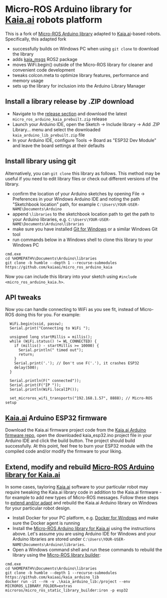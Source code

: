 # Micro-ROS Arduino library for [Kaia.ai](https://kaia.ai) robots platform

This is a fork of [Micro-ROS Arduino library](https://github.com/micro-ROS/micro_ros_arduino)
adapted to [Kaia.ai](https://kaia.ai/)-based robots. Specifically, this adapted fork

- successfully builds on Windows PC when using `git clone` to download the library
- adds [kaia_msgs](https://github.com/kaiaai/kaia_msgs/) ROS2 package
- moves WiFi.begin() outside of the Micro-ROS library for cleaner and convenient code development
- tweaks colcon.meta to optimize library features, performance and memory usage
- sets up the library for inclusion into the Arduino Library Manager

## Install a library release by .ZIP download
- Navigate to the [release section](https://github.com/kaiaai/micro_ros_arduino_kaia/releases)
and download the latest `micro_ros_arduino_kaia_prebuilt.zip` release
- Launch your Arduino IDE, open the Sketch -> Include library -> Add .ZIP Library... menu and
select the downloaded `kaia_arduino_lib_prebuilt.zip` file
- In your Arduino IDE, configure Tools -> Board as "ESP32 Dev Module" and leave the board settings at their defaults

## Install library using git
Alternatively, you can `git clone` this library as follows. This method may be useful if you need to edit library files or check out different versions of the library.
- confirm the location of your Arduino sketches by opening File -> Preferences in
your Windows Arduino IDE and noting the path "Sketchbook location" path, for example `C:\Users\YOUR-USER-NAME\Documents\Arduino`
- append `\libraries` to the sketchbook location path to get the path to your Arduino libraries,
e.g. `C:\Users\YOUR-USER-NAME\Documents\Arduino\libraries`
- make sure you have installed [Git for Windows](https://gitforwindows.org/) or a similar Windows Git tool
- run commands below in a Windows shell to clone this library to your Windows PC
```
cmd.exe
cd %HOMEPATH%\Documents\Arduino\libraries
git clone -b humble --depth 1 --recurse-submodules https://github.com/kaiaai/micro_ros_arduino_kaia
```

Now you can include this library into your sketch using `#include <micro_ros_arduino_kaia.h>`.

## API tweaks
Now you can handle connecting to WiFi as you see fit, instead of Micro-ROS doing this for you. For example:
```
  WiFi.begin(ssid, passw);
  Serial.print("Connecting to WiFi ");

  unsigned long startMillis = millis();
  while (WiFi.status() != WL_CONNECTED) {
    if (millis() - startMillis >= 10000) {
      Serial.println(" timed out");
      return;
    }
    Serial.print('.'); // Don't use F('.'), it crashes ESP32
    delay(500);
  }

  Serial.println(F(" connected"));
  Serial.print(F("IP "));
  Serial.println(WiFi.localIP());

  set_microros_wifi_transports("192.168.1.57", 8888); // Micro-ROS setup
```


## [Kaia.ai](https://kaia.ai/) Arduino ESP32 firmware
Download the Kaia.ai firmware project code from the [Kaia.ai Arduino firmware repo](https://github.com/kaiaai/kaia_arduino_fw),
open the downloaded kaia_esp32.ino project file in your Arduino IDE and click the build button.
The project should build successfully. At this point, feel free to burn your ESP32 module with the compiled code and/or modify the firmware to your liking.

## Extend, modify and rebuild [Micro-ROS Arduino library for Kaia.ai](https://kaia.ai/)
In some cases, tayloring [Kaia.ai](https://kaia.ai/) software to your particular robot may require tweaking the Kaia.ai library code in addition to the Kaia.ai firmware - for example to add new types of Micro-ROS messages. Follow these steps to [extend and/or adapt](https://micro.ros.org/docs/tutorials/advanced/create_new_type/) and rebuild the Kaia.ai Arduino library on Windows for your particular robot design.
- Install Docker for your PC platform, e.g. [Docker for Windows](https://docs.docker.com/desktop/install/windows-install/) and make sure the Docker agent is running
- Install the [Micro-ROS Arduino library for Kaia.ai](https://github.com/kaiaai/micro_ros_arduino_kaia/) using the instructions above. Let's assume you are using Arduino IDE for Windows and your Arduino libraries are stored under `C:\Users\YOUR-USER-NAME\Documents\Arduino\libraries`.
- Open a Windows command shell and run these commands to rebuild the library using the [Micro-ROS library builder](https://github.com/micro-ROS/micro_ros_arduino):
```
cmd.exe
cd %HOMEPATH%\Documents\Arduino\libraries
git clone -b humble --depth 1 --recurse-submodules https://github.com/kaiaai/kaia_arduino_lib
docker run -it --rm -v .\kaia_arduino_lib:/project --env MICROROS_LIBRARY_FOLDER=extras microros/micro_ros_static_library_builder:iron -p esp32
```
